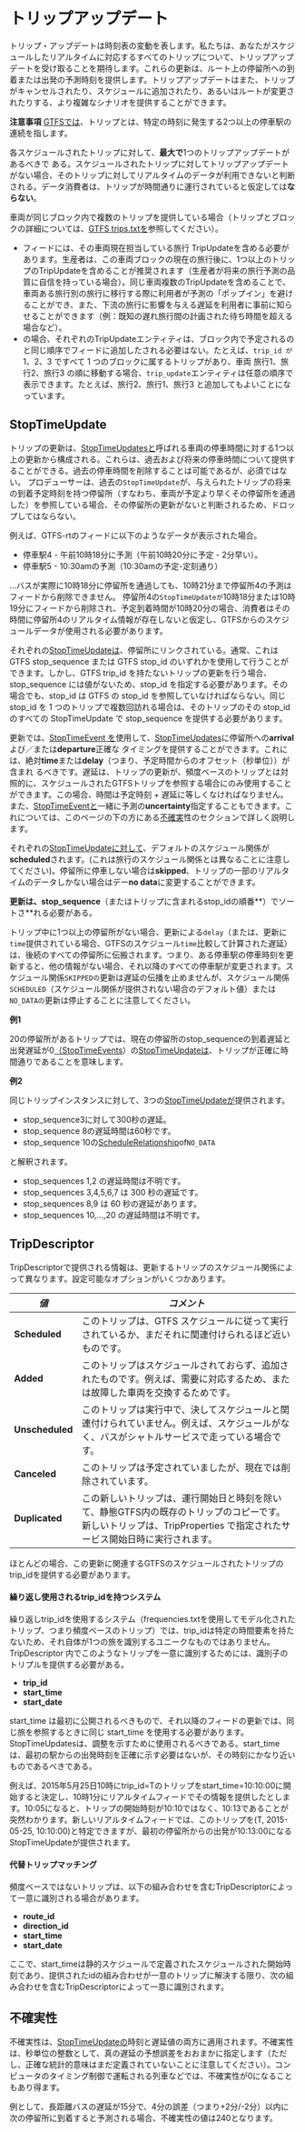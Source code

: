 # トリップアップデート

トリップ・アップデートは時刻表の変動を表します。私たちは、あなたがスケジュールしたリアルタイムに対応するすべてのトリップについて、トリップアップデートを受け取ることを期待します。これらの更新は、ルート上の停留所への到着または出発の予測時刻を提供します。トリップアップデートはまた、トリップがキャンセルされたり、スケジュールに追加されたり、あるいはルートが変更されたりする、より複雑なシナリオを提供することができます。

**注意事項** [GTFSでは](../../schedule/reference.md)、トリップとは、特定の時刻に発生する2つ以上の停車駅の連続を指します。

各スケジュールされたトリップに対して、**最大で**1つのトリップアップデートがあるべきで ある。スケジュールされたトリップに対してトリップアップデートがない場合、そのトリップに対してリアルタイムのデータが利用できないと判断される。データ消費者は、トリップが時間通りに運行されていると仮定しては**ならない**。

車両が同じブロック内で複数のトリップを提供している場合（トリップとブロックの詳細については、[GTFS trips.txtを](../../schedule/reference.md#tripstxt)参照してください）。

*   フィードには、その車両現在担当している旅行 TripUpdateを含める必要があります。生産者は、この車両ブロックの現在の旅行後に、1つ以上のトリップのTripUpdateを含めることが推奨されます（生産者が将来の旅行予測の品質に自信を持っている場合）。同じ車両複数のTripUpdateを含めることで、車両ある旅行別の旅行に移行する際に利用者が予測の「ポップイン」を避けることができ、また、下流の旅行に影響を与える遅延を利用者に事前に知らせることができます（例：既知の遅れ旅行間の計画された待ち時間を超える場合など）。
*   の場合、それぞれのTripUpdateエンティティは、ブロック内で予定されるのと同じ順序でフィードに追加したされる必要はない。たとえば、`trip_id が`1、2、3 ですべて 1 つのブロックに属するトリップがあり、車両 旅行1、旅行2、旅行3 の順に移動する場合、`trip_update`エンティティは任意の順序で表示できます。たとえば、旅行2、旅行1、旅行3 と追加してもよいことになっています。

## StopTimeUpdate

トリップの更新は、[StopTimeUpdatesと](../reference.md#message-stoptimeupdate)呼ばれる車両の停車時間に対する1つ以上の更新から構成される。これらは、過去および将来の停車時間について提供することができる。過去の停車時間を削除することは可能であるが、必須ではない。 プロデューサーは、過去の`StopTimeUpdate`が、与えられたトリップの将来の到着予定時刻を持つ停留所（すなわち、車両が予定より早くその停留所を通過した）を参照している場合、その停留所の更新がないと判断されるため、ドロップしてはならない。

例えば、GTFS-rtのフィードに以下のようなデータが表示された場合。

*   停車駅4 - 午前10時18分に予測（午前10時20分に予定 - 2分早い）。
*   停車駅5 - 10:30amの予測（10:30amの予定-定刻通り）

...バスが実際に10時18分に停留所を通過しても、10時21分まで停留所4の予測はフィードから削除できません。 停留所4の`StopTimeUpdateが`10時18分または10時19分にフィードから削除され、予定到着時間が10時20分の場合、消費者はその時間に停留所4のリアルタイム情報が存在しないと仮定し、GTFSからのスケジュールデータが使用される必要があります。

それぞれの[StopTimeUpdateは](../reference.md#message-stoptimeupdate)、停留所にリンクされている。通常、これは GTFS stop_sequence または GTFS stop_id のいずれかを使用して行うことができます。しかし、GTFS trip_id を持たないトリップの更新を行う場合、stop_sequence には値がないため、stop_id を指定する必要があります。その場合でも、stop_id は GTFS の stop_id を参照していなければならない。同じ stop_id を 1 つのトリップで複数回訪れる場合は、そのトリップのその stop_id のすべての StopTimeUpdate で stop_sequence を提供する必要があります。

更新では、[StopTimeEvent を](../reference.md#message-stoptimeevent)使用して、[StopTimeUpdates](../reference.md#message-stoptimeupdate)に停留所への**arrival**よび／または**departure**正確な タイミングを提供することができます。これには、絶対**time**または**delay**（つまり、予定時間からのオフセット（秒単位））が含まれ るべきです。遅延は、トリップの更新が、頻度ベースのトリップとは対照的に、スケジュールされたGTFSトリップを参照する場合にのみ使用することができます。この場合、時間は予定時刻 + 遅延に等しくなければなりません。また、[StopTimeEventと](../reference.md#message-stoptimeevent)一緒に予測の**uncertainty**指定することもできます。これについては、このページの下の方にある[不確実](#不確実)性のセクションで詳しく説明します。

それぞれの[StopTimeUpdateに対して](../reference.md#message-stoptimeupdate)、デフォルトのスケジュール関係が**scheduled**されます。(これは旅行のスケジュール関係とは異なることに注意してください)。停留所に停車しない場合は**skipped**、トリップの一部のリアルタイムのデータしかない場合はデー**no data**に変更することができます。

**更新は、stop_sequence**（またはトリップに含まれるstop_idの順番**）でソートさ**れる必要がある。

トリップ中に1つ以上の停留所がない場合、更新による`delay`（または、更新に`time`提供されている場合、GTFSのスケジュール`time`比較して計算された遅延）は、後続のすべての停留所に伝搬されます。つまり、ある停車駅の停車時刻を更新すると、他の情報がない場合、それ以降のすべての停車駅が変更されます。スケジュール関係`SKIPPEDの`更新は遅延の伝播を止めませんが、スケジュール関係`SCHEDULED`（スケジュール関係が提供されない場合のデフォルト値）または`NO_DATAの`更新は停止することに注意してください。

**例1**

20の停留所があるトリップでは、現在の停留所のstop_sequenceの到着遅延と出発遅延が0[（StopTimeEvents](../reference.md#message-stoptimeevent)）の[StopTimeUpdateは](../reference.md#message-stoptimeupdate)、トリップが正確に時間通りであることを意味します。

**例2**

同じトリップインスタンスに対して、3つの[StopTimeUpdateが](../reference.md#message-stoptimeupdate)提供されます。

*   stop_sequence3に対して300秒の遅延。
*   stop_sequence 8の遅延時間は60秒です。
*   stop_sequence 10の[ScheduleRelationship](../reference.md#enum-schedulerelationship)of`NO_DATA`

と解釈されます。

*   stop_sequences 1,2 の遅延時間は不明です。
*   stop_sequences 3,4,5,6,7 は 300 秒の遅延です。
*   stop_sequences 8,9 は 60 秒の遅延があります。
*   stop_sequences 10,...,20 の遅延時間は不明です。

## TripDescriptor

TripDescriptorで提供される情報は、更新するトリップのスケジュール関係によって異なります。設定可能なオプションがいくつかあります。

| _**値**_     | _**コメント**_                                                                                   |
| ----------- | -------------------------------------------------------------------------------------------- |
| **Scheduled**  | このトリップは、GTFS スケジュールに従って実行されているか、まだそれに関連付けられるほど近いものです。                                        |
| **Added**      | このトリップはスケジュールされておらず、追加されたものです。例えば、需要に対応するため、または故障した車両を交換するためです。                              |
| **Unscheduled** | このトリップは実行中で、決してスケジュールと関連付けられていません。例えば、スケジュールがなく、バスがシャトルサービスで走っている場合です。                       |
| **Canceled**   | このトリップは予定されていましたが、現在では削除されています。                                                              |
| **Duplicated**      | この新しいトリップは、運行開始日と時刻を除いて、静態GTFS内の既存のトリップのコピーです。新しいトリップは、TripProperties で指定されたサービス開始日時に実行されます。 |

ほとんどの場合、この更新に関連するGTFSのスケジュールされたトリップのtrip_idを提供する必要があります。

#### 繰り返し使用されるtrip_idを持つシステム

繰り返しtrip_idを使用するシステム（frequencies.txtを使用してモデル化されたトリップ、つまり頻度ベースのトリップ）では、trip_idは特定の時間要素を持たないため、それ自体が1つの旅を識別するユニークなものではありません。TripDescriptor 内でこのようなトリップを一意に識別するためには、識別子のトリプルを提供する必要がある。

*   **trip_id**
*   **start_time**
*   **start_date**

start_time は最初に公開されるべきもので、それ以降のフィードの更新では、同じ旅を参照するときに同じ start_time を使用する必要があります。StopTimeUpdatesは、調整を示すために使用されるべきである。start_timeは、最初の駅からの出発時刻を正確に示す必要はないが、その時刻にかなり近いものであるべきである。

例えば、2015年5月25日10時にtrip_id=Tのトリップをstart_time=10:10:00に開始すると決定し、10時1分にリアルタイムフィードでその情報を提供したとします。10:05になると、トリップの開始時刻が10:10ではなく、10:13であることが突然わかります。新しいリアルタイムフィードでは、このトリップを(T, 2015-05-25, 10:10:00)と特定できますが、最初の停留所からの出発が10:13:00になるStopTimeUpdateが提供されます。

#### 代替トリップマッチング

頻度ベースではないトリップは、以下の組み合わせを含むTripDescriptorによって一意に識別される場合があります。

*   **route_id**
*   **direction_id**
*   **start_time**
*   **start_date**

ここで、start_timeは静的スケジュールで定義されたスケジュールされた開始時刻であり、提供されたidの組み合わせが一意のトリップに解決する限り、次の組み合わせを含むTripDescriptorによって一意に識別されます。

## 不確実性

不確実性は、[StopTimeUpdateの](../reference.md#message-stoptimeupdate)時刻と遅延値の両方に適用されます。不確実性は、秒単位の整数として、真の遅延の予想誤差をおおまかに指定します（ただし、正確な統計的意味はまだ定義されていないことに注意してください）。コンピュータのタイミング制御で運転される列車などでは、不確実性が0になることもあり得ます。

例として、長距離バスの遅延が15分で、4分の誤差（つまり+2分/-2分）以内に次の停留所に到着すると予測される場合、不確実性の値は240となります。
